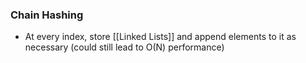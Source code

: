 

### Chain Hashing 
- At every index, store [[Linked Lists]] and append elements to it as necessary (could still lead to O(N) performance)